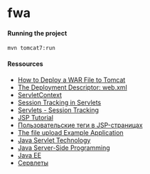# fwa

#### Running the project
```
mvn tomcat7:run
```

#### Ressources
- [How to Deploy a WAR File to Tomcat](https://www.baeldung.com/tomcat-deploy-war)
- [The Deployment Descriptor: web.xml](https://cloud.google.com/appengine/docs/standard/java/config/webxml)
- [ServletContext](https://java-online.ru/servlet-context.xhtml)
- [Session Tracking in Servlets](https://www.javatpoint.com/session-tracking-in-servlets)
- [Servlets - Session Tracking](https://www.tutorialspoint.com/servlets/servlets-session-tracking.htm)
- [JSP Tutorial](http://www.w3big.com/jsp/default.html)
- [Пользовательские теги в JSP-страницах](https://javatutor.net/articles/custom-tags-in-jsp-pages)
- [The file upload Example Application](https://docs.oracle.com/javaee/7/tutorial/servlets016.htm)
- [Java Servlet Technology](https://docs.oracle.com/javaee/7/tutorial/servlets.htm)
- [Java Server-Side Programming](https://www3.ntu.edu.sg/home/ehchua/programming/java/JavaServlets.html)
- [Java EE](https://www.youtube.com/playlist?list=PL786bPIlqEjSoaZjtS5y6hQrUWOzs72Jl)
- [Сервлеты](http://bsac.by/projects/eemc/java/theory.html)
